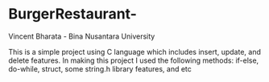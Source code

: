 # BurgerRestaurant-
Vincent Bharata - Bina Nusantara University


This is a simple project using C language which includes insert, update, and delete features.
In making this project I used the following methods: if-else, do-while, struct, some string.h library features, and etc
